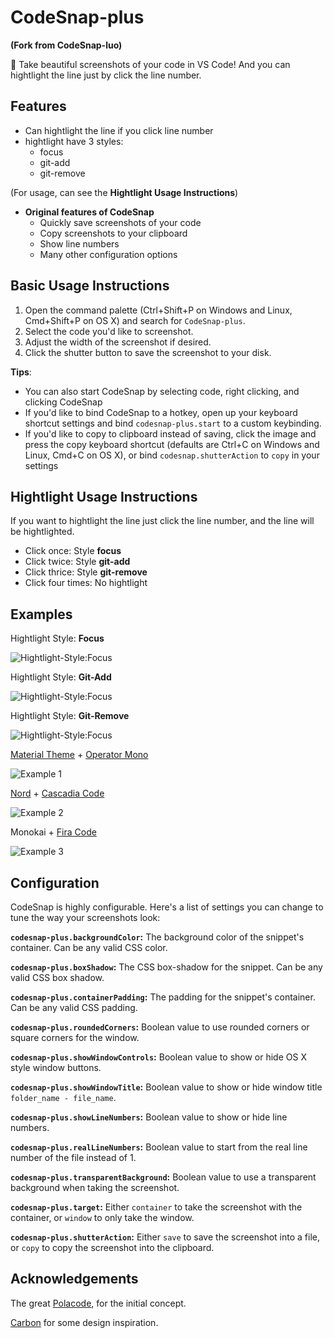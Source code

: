 # CodeSnap-plus
**(Fork from CodeSnap-luo)**

📸 Take beautiful screenshots of your code in VS Code! 
And you can hightlight the line just by click the line number.

## Features

- Can hightlight the line if you click line number
- hightlight have 3 styles:
  - focus
  - git-add
  - git-remove

(For usage, can see the **Hightlight Usage Instructions**)

- **Original features of CodeSnap**
  - Quickly save screenshots of your code
  - Copy screenshots to your clipboard
  - Show line numbers
  - Many other configuration options


## Basic Usage Instructions

1. Open the command palette (Ctrl+Shift+P on Windows and Linux, Cmd+Shift+P on OS X) and search for `CodeSnap-plus`.
2. Select the code you'd like to screenshot.
3. Adjust the width of the screenshot if desired.
4. Click the shutter button to save the screenshot to your disk.

**Tips**:

- You can also start CodeSnap by selecting code, right clicking, and clicking CodeSnap
- If you'd like to bind CodeSnap to a hotkey, open up your keyboard shortcut settings and bind `codesnap-plus.start` to a custom keybinding.
- If you'd like to copy to clipboard instead of saving, click the image and press the copy keyboard shortcut (defaults are Ctrl+C on Windows and Linux, Cmd+C on OS X), or bind `codesnap.shutterAction` to `copy` in your settings


## Hightlight Usage Instructions
If you want to hightlight the line just click the line number, and the line will be hightlighted.

- Click once: Style **focus**
- Click twice: Style **git-add**
- Click thrice: Style **git-remove**
- Click four times: No hightlight

## Examples

Hightlight Style: **Focus**

![Hightlight-Style:Focus](https://raw.githubusercontent.com/huibizhang/CodeSnap-plus/master/examples/hightlight-focus.png)

Hightlight Style: **Git-Add**

![Hightlight-Style:Focus](https://raw.githubusercontent.com/huibizhang/CodeSnap-plus/master/examples/hightlight-add.png)

Hightlight Style: **Git-Remove**

![Hightlight-Style:Focus](https://raw.githubusercontent.com/huibizhang/CodeSnap-plus/master/examples/hightlight-remove.png)

[Material Theme](https://marketplace.visualstudio.com/items?itemName=Equinusocio.vsc-material-theme) + [Operator Mono](https://www.typography.com/fonts/operator/styles/operatormono)

![Example 1](https://raw.githubusercontent.com/huibizhang/CodeSnap-plus/master/examples/material_operator-mono.png)

[Nord](https://github.com/arcticicestudio/nord-visual-studio-code) + [Cascadia Code](https://github.com/microsoft/cascadia-code)

![Example 2](https://raw.githubusercontent.com/huibizhang/CodeSnap-plus/master/examples/nord_cascadia-code.png)

Monokai + [Fira Code](https://github.com/tonsky/FiraCode)

![Example 3](https://raw.githubusercontent.com/huibizhang/CodeSnap-plus/master/examples/monokai_fira-code.png)

## Configuration

CodeSnap is highly configurable. Here's a list of settings you can change to tune the way your screenshots look:

**`codesnap-plus.backgroundColor`:** The background color of the snippet's container. Can be any valid CSS color.

**`codesnap-plus.boxShadow`:** The CSS box-shadow for the snippet. Can be any valid CSS box shadow.

**`codesnap-plus.containerPadding`:** The padding for the snippet's container. Can be any valid CSS padding.

**`codesnap-plus.roundedCorners`:** Boolean value to use rounded corners or square corners for the window.

**`codesnap-plus.showWindowControls`:** Boolean value to show or hide OS X style window buttons.

**`codesnap-plus.showWindowTitle`:** Boolean value to show or hide window title `folder_name - file_name`.

**`codesnap-plus.showLineNumbers`:** Boolean value to show or hide line numbers.

**`codesnap-plus.realLineNumbers`:** Boolean value to start from the real line number of the file instead of 1.

**`codesnap-plus.transparentBackground`:** Boolean value to use a transparent background when taking the screenshot.

**`codesnap-plus.target`:** Either `container` to take the screenshot with the container, or `window` to only take the window.

**`codesnap-plus.shutterAction`:** Either `save` to save the screenshot into a file, or `copy` to copy the screenshot into the clipboard.

## Acknowledgements

The great [Polacode](https://github.com/octref/polacode), for the initial concept.

[Carbon](https://carbon.now.sh/) for some design inspiration.
